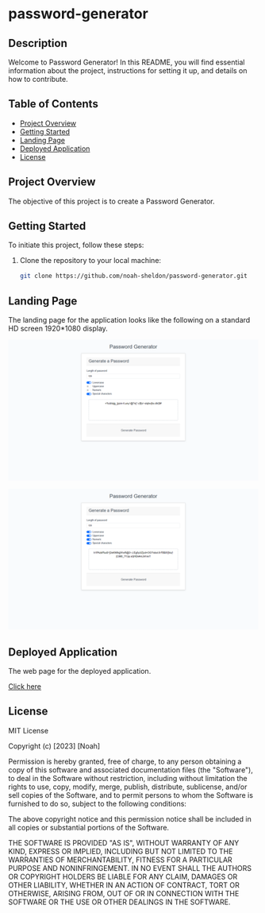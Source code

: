 # password-generator

## Description


Welcome to Password Generator! In this README, you will find essential information about the project, instructions for setting it up, and details on how to contribute.


## Table of Contents

- [Project Overview](#project-overview)
- [Getting Started](#getting-started)
- [Landing Page](#landing-page)
- [Deployed Application](#deployed-application)
- [License](#license)


## Project Overview

The objective of this project is to create a Password Generator. 


## Getting Started

To initiate this project, follow these steps:

1. Clone the repository to your local machine:

   ```bash
   git clone https://github.com/noah-sheldon/password-generator.git
   ```


## Landing Page

The landing page for the application looks like the following on a standard HD screen 1920*1080 display.

![alt text](./assets/images/scr_1.png)

![alt text](./assets/images/scr_2.png)

## Deployed Application

The web page for the deployed application.

[Click here](https://noah-sheldon.github.io/password-generator/)


## License

MIT License

Copyright (c) [2023] [Noah]

Permission is hereby granted, free of charge, to any person obtaining a copy
of this software and associated documentation files (the "Software"), to deal
in the Software without restriction, including without limitation the rights
to use, copy, modify, merge, publish, distribute, sublicense, and/or sell
copies of the Software, and to permit persons to whom the Software is
furnished to do so, subject to the following conditions:

The above copyright notice and this permission notice shall be included in all
copies or substantial portions of the Software.

THE SOFTWARE IS PROVIDED "AS IS", WITHOUT WARRANTY OF ANY KIND, EXPRESS OR
IMPLIED, INCLUDING BUT NOT LIMITED TO THE WARRANTIES OF MERCHANTABILITY,
FITNESS FOR A PARTICULAR PURPOSE AND NONINFRINGEMENT. IN NO EVENT SHALL THE
AUTHORS OR COPYRIGHT HOLDERS BE LIABLE FOR ANY CLAIM, DAMAGES OR OTHER
LIABILITY, WHETHER IN AN ACTION OF CONTRACT, TORT OR OTHERWISE, ARISING FROM,
OUT OF OR IN CONNECTION WITH THE SOFTWARE OR THE USE OR OTHER DEALINGS IN THE
SOFTWARE.